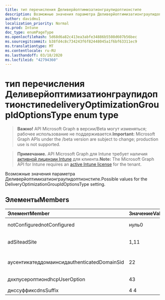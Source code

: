 ```yaml
---
title: тип перечисления Деливерйоптимизатионграупидоптионстипе
description: Возможные значения параметра Деливерйоптимизатионграупидоптионстипе.
author: davidmu1
localization_priority: Normal
ms.prod: Intune
doc_type: enumPageType
ms.openlocfilehash: 5d68d6a82c413ea3abfe34886b5508d607b56bec
ms.sourcegitcommit: b38fd4c8c734243f6f82448045a1f6bf63311ec9
ms.translationtype: MT
ms.contentlocale: ru-RU
ms.lasthandoff: 03/18/2020
ms.locfileid: "42794360"
---
```

# <a name="deliveryoptimizationgroupidoptionstype-enum-type"></a><span data-ttu-id="0cd15-103">тип перечисления Деливерйоптимизатионграупидоптионстипе</span><span class="sxs-lookup"><span data-stu-id="0cd15-103">deliveryOptimizationGroupIdOptionsType enum type</span></span>

> <span data-ttu-id="0cd15-104">**Важно!** API Microsoft Graph в версии/Beta могут изменяться; рабочее использование не поддерживается.</span><span class="sxs-lookup"><span data-stu-id="0cd15-104">**Important:** Microsoft Graph APIs under the /beta version are subject to change; production use is not supported.</span></span>

> <span data-ttu-id="0cd15-105">**Примечание.** API Microsoft Graph для Intune требует наличия [активной лицензии Intune](https://go.microsoft.com/fwlink/?linkid=839381) для клиента.</span><span class="sxs-lookup"><span data-stu-id="0cd15-105">**Note:** The Microsoft Graph API for Intune requires an [active Intune license](https://go.microsoft.com/fwlink/?linkid=839381) for the tenant.</span></span>

<span data-ttu-id="0cd15-106">Возможные значения параметра Деливерйоптимизатионграупидоптионстипе.</span><span class="sxs-lookup"><span data-stu-id="0cd15-106">Possible values for the DeliveryOptimizationGroupIdOptionsType setting.</span></span>

## <a name="members"></a><span data-ttu-id="0cd15-107">Элементы</span><span class="sxs-lookup"><span data-stu-id="0cd15-107">Members</span></span>
|<span data-ttu-id="0cd15-108">Элемент</span><span class="sxs-lookup"><span data-stu-id="0cd15-108">Member</span></span>|<span data-ttu-id="0cd15-109">Значение</span><span class="sxs-lookup"><span data-stu-id="0cd15-109">Value</span></span>|<span data-ttu-id="0cd15-110">Описание</span><span class="sxs-lookup"><span data-stu-id="0cd15-110">Description</span></span>|
|:---|:---|:---|
|<span data-ttu-id="0cd15-111">notConfigured</span><span class="sxs-lookup"><span data-stu-id="0cd15-111">notConfigured</span></span>|<span data-ttu-id="0cd15-112">нуль</span><span class="sxs-lookup"><span data-stu-id="0cd15-112">0</span></span>|<span data-ttu-id="0cd15-113">Не настроен.</span><span class="sxs-lookup"><span data-stu-id="0cd15-113">Not configured.</span></span>|
|<span data-ttu-id="0cd15-114">adSite</span><span class="sxs-lookup"><span data-stu-id="0cd15-114">adSite</span></span>|<span data-ttu-id="0cd15-115">1,1</span><span class="sxs-lookup"><span data-stu-id="0cd15-115">1</span></span>|<span data-ttu-id="0cd15-116">Сайт Active Directory.</span><span class="sxs-lookup"><span data-stu-id="0cd15-116">Active Directory site.</span></span>|
|<span data-ttu-id="0cd15-117">аусентикатеддомаинсид</span><span class="sxs-lookup"><span data-stu-id="0cd15-117">authenticatedDomainSid</span></span>|<span data-ttu-id="0cd15-118">2</span><span class="sxs-lookup"><span data-stu-id="0cd15-118">2</span></span>|<span data-ttu-id="0cd15-119">SID домена с проверкой подлинности.</span><span class="sxs-lookup"><span data-stu-id="0cd15-119">Authenticated domain SID.</span></span>|
|<span data-ttu-id="0cd15-120">дхкпусероптион</span><span class="sxs-lookup"><span data-stu-id="0cd15-120">dhcpUserOption</span></span>|<span data-ttu-id="0cd15-121">4</span><span class="sxs-lookup"><span data-stu-id="0cd15-121">3</span></span>|<span data-ttu-id="0cd15-122">Параметр пользователя DHCP.</span><span class="sxs-lookup"><span data-stu-id="0cd15-122">DHCP user option.</span></span>|
|<span data-ttu-id="0cd15-123">днссуффикс</span><span class="sxs-lookup"><span data-stu-id="0cd15-123">dnsSuffix</span></span>|<span data-ttu-id="0cd15-124">4 </span><span class="sxs-lookup"><span data-stu-id="0cd15-124">4</span></span>|<span data-ttu-id="0cd15-125">DNS-суффикс.</span><span class="sxs-lookup"><span data-stu-id="0cd15-125">DNS suffix.</span></span>|



